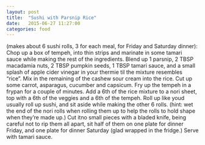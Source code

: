 ```yaml
---
layout: post
title:  "Sushi with Parsnip Rice"
date:   2015-06-27 11:27:00
categories: food
---
```

(makes about 6 sushi rolls, 3 for each meal, for Friday and Saturday dinner):
Chop up a box of tempeh, into thin strips and marinate in some tamari sauce while making the rest of the ingredients.
Blend up 1 parsnip, 2 TBSP macadamia nuts, 2 TBSP pumpkin seeds, 1 TBSP tamari sauce, and a small splash of apple cider vinegar in your thermie til the mixture resembles “rice”. Mix in the remaining of the cashew sour cream into the rice. 
Cut up some carrot, asparagus, cucumber and capsicum. Fry up the tempeh in a frypan for a couple of minutes.
Add a 6th of the rice mixture to a nori sheet, top with a 6th of the veggies and a 6th of the tempeh. Roll up like youd usually roll up sushi, and sit aside while making the other 6 rolls. (hint: wet the end of the nori rolls when rolling them up to help the rolls to hold shape when they’re made up.) Cut itno small pieces with a bladed knife, being careful not to rip them all apart, sit half of them on one plate for dinner Friday, and one plate for dinner Saturday (glad wrapped in the fridge.) Serve with tamari sauce.